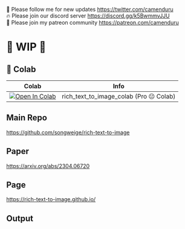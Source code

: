 🐣 Please follow me for new updates https://twitter.com/camenduru <br />
🔥 Please join our discord server https://discord.gg/k5BwmmvJJU <br />
🥳 Please join my patreon community https://patreon.com/camenduru <br />

# 🚦 WIP 🚦

## 🦒 Colab

| Colab | Info
| --- | --- |
[![Open In Colab](https://colab.research.google.com/assets/colab-badge.svg)](https://colab.research.google.com/github/camenduru/rich-text-to-image-colab/blob/main/rich_text_to_image_colab.ipynb) | rich_text_to_image_colab  (Pro 😐 Colab)

## Main Repo
https://github.com/songweige/rich-text-to-image

## Paper
https://arxiv.org/abs/2304.06720

## Page
https://rich-text-to-image.github.io/

## Output

